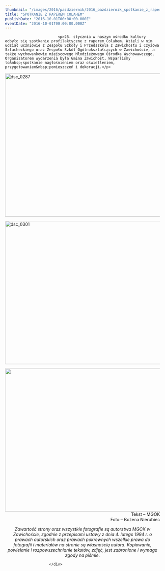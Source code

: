 ```yaml
---
thumbnail: "/images/2016/pazdziernik/2016_pazdziernik_spotkanie_z_raperem_colahem_2016_10_spotkanie_z_raperem_colahem_DSC_0287.jpg"
title: "SPOTKANIE Z RAPEREM COLAHEM"
publishDate: "2016-10-01T00:00:00.000Z"
eventDate: "2016-10-01T00:00:00.000Z"
---
```


<div class="entry-content">
							
							<p>25. stycznia w naszym ośrodku kultury odbyło się spotkanie profilaktyczne z raperem Colahem. Wzięli w nim udział uczniowie z Zespołu Szkoły i Przedszkola z Zawichostu i Czyżowa Szlacheckiego oraz Zespołu Szkół Ogólnokształcących w Zawichoście, a także wychowankowie miejscowego Młodzieżowego Ośrodka Wychowawczego. Organizatorem wydarzenia była Gmina Zawichost. Wsparliśmy to&nbsp;spotkanie nagłośnieniem oraz oświetleniem, przygotowaniem&nbsp;pomieszczeń i dekoracji.</p>
<p><img fetchpriority="high" decoding="async" class="aligncenter size-full wp-image-4103" src="/images/2016/pazdziernik/2016_pazdziernik_spotkanie_z_raperem_colahem_2016_10_spotkanie_z_raperem_colahem_DSC_0287.jpg" alt="dsc_0287" width="700" height="465" srcset="/images/2016/pazdziernik/2016_pazdziernik_spotkanie_z_raperem_colahem_2016_10_spotkanie_z_raperem_colahem_DSC_0287.jpg 700w, /images/2016/pazdziernik/DSC_0287-300x199.jpg 300w" sizes="(max-width: 700px) 100vw, 700px"></p>
<p><img decoding="async" class="aligncenter size-full wp-image-4104" src="/images/2016/pazdziernik/2016_pazdziernik_spotkanie_z_raperem_colahem_2016_10_spotkanie_z_raperem_colahem_DSC_0301.jpg" alt="dsc_0301" width="700" height="465" srcset="/images/2016/pazdziernik/2016_pazdziernik_spotkanie_z_raperem_colahem_2016_10_spotkanie_z_raperem_colahem_DSC_0301.jpg 700w, /images/2016/pazdziernik/DSC_0301-300x199.jpg 300w" sizes="(max-width: 700px) 100vw, 700px"></p>
<p style="text-align: right;"><img decoding="async" class="aligncenter size-full wp-image-4102" src="/images/2016/pazdziernik/2016_pazdziernik_spotkanie_z_raperem_colahem_2016_10_spotkanie_z_raperem_colahem_DSC_0268.jpg" alt="dsc_0268" width="700" height="465" srcset="/images/2016/pazdziernik/2016_pazdziernik_spotkanie_z_raperem_colahem_2016_10_spotkanie_z_raperem_colahem_DSC_0268.jpg 700w, /images/2016/pazdziernik/DSC_0268-300x199.jpg 300w" sizes="(max-width: 700px) 100vw, 700px">Tekst – MGOK<br>
Foto – Bożena Nierubiec</p>
<p style="text-align: center;"><em>Zawartość strony oraz wszystkie fotografie są autorstwa MGOK w Zawichoście, zgodnie z przepisami ustawy z dnia&nbsp;4.&nbsp;lutego 1994 r. o prawach autorskich oraz prawach pokrewnych wszelkie prawa do fotografii i materiałów na stronie są własnością autora. Kopiowanie, powielanie i rozpowszechnianie tekstów, zdjęć, jest zabronione i wymaga zgody na piśmie.</em></p>
						
						</div>
